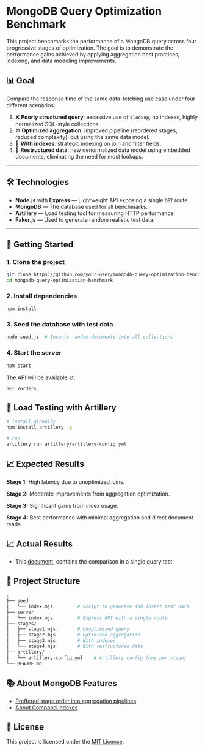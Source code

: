 # MongoDB Query Optimization Benchmark

This project benchmarks the performance of a MongoDB query across four progressive stages of optimization. The goal is to demonstrate the performance gains achieved by applying aggregation best practices, indexing, and data modeling improvements.

## 📊 Goal

Compare the response time of the same data-fetching use case under four different scenarios:

1. ❌ **Poorly structured query**: excessive use of `$lookup`, no indexes, highly normalized SQL-style collections.
2. ⚙️ **Optimized aggregation**: improved pipeline (reordered stages, reduced complexity), but using the same data model.
3. 🧭 **With indexes**: strategic indexing on join and filter fields.
4. 🧱 **Restructured data**: new denormalized data model using embedded documents, eliminating the need for most lookups.

---

## 🛠️ Technologies

- **Node.js** with **Express** — Lightweight API exposing a single `GET` route.
- **MongoDB** — The database used for all benchmarks.
- **Artillery** — Load testing tool for measuring HTTP performance.
- **Faker.js** — Used to generate random realistic test data.

---

## 🚀 Getting Started

### 1. Clone the project

```bash
git clone https://github.com/your-user/mongodb-query-optimization-benchmark.git
cd mongodb-query-optimization-benchmark
```

### 2. Install dependencies

```bash
npm install
```

### 3. Seed the database with test data

```bash
node seed.js  # Inserts random documents into all collections
```

### 4. Start the server

```bash
npm start
```

The API will be available at:

```bash
GET /orders
```

## 🧪 Load Testing with Artillery

```bash
# install globally
npm install artillery -g

# run
artillery run artillery/artillery-config.yml
```

## 📈 Expected Results

**Stage 1:** High latency due to unoptimized joins.

**Stage 2:** Moderate improvements from aggregation optimization.

**Stage 3:** Significant gains from index usage.

**Stage 4:** Best performance with minimal aggregation and direct document reads.

## 📈 Actual Results

- This [document](docs/single_query_results.md), contains the comparison in a single query test.

## 📂 Project Structure

```bash
.
├── seed
│   └── index.mjs         # Script to generate and insert test data
├── server
│   └── index.mjs         # Express API with a single route
├── stages/
│   ├── stage1.mjs        # Unoptimized query
│   ├── stage2.mjs        # Optimized aggregation
│   ├── stage3.mjs        # With indexes
│   └── stage4.mjs        # With restructured data
├── artillery/
│   └── artillery-config.yml    # Artillery config (one per stage)
└── README.md

```

## 📚 About MongoDB Features

- [Preffered stage order into aggregation pipelines](docs/mongo_aggregation_pipeline_order.md)
- [About Compond indexes](docs/mongodb_compound_indexes.md)

## 📄 License

This project is licensed under the [MIT License](LISCENCE).
